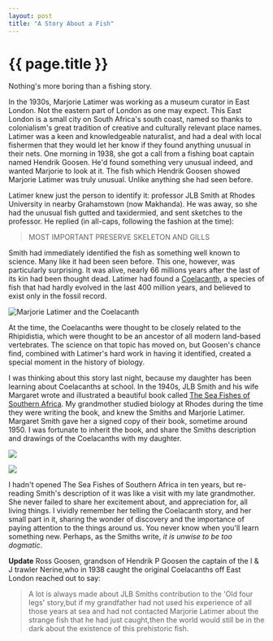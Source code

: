 ```yaml
---
layout: post
title: "A Story About a Fish"
---
```


{{ page.title }}
================

<p class="meta">Nothing's more boring than a fishing story.</p>

In the 1930s, Marjorie Latimer was working as a museum curator in East London. Not the eastern part of London as one may expect. This East London is a small city on South Africa's south coast, named so thanks to colonialism's great tradition of creative and culturally relevant place names. Latimer was a keen and knowledgeable naturalist, and had a deal with local fishermen that they would let her know if they found anything unusual in their nets. One morning in 1938, she got a call from a fishing boat captain named Hendrik Goosen. He'd found something very unusual indeed, and wanted Marjorie to look at it. The fish which Hendrik Goosen showed Marjorie Latimer was truly unusual. Unlike anything she had seen before.

Latimer knew just the person to identify it: professor JLB Smith at Rhodes University in nearby Grahamstown (now Makhanda). He was away, so she had the unusual fish gutted and taxidermied, and sent sketches to the professor. He replied (in all-caps, following the fashion at the time):

> MOST IMPORTANT PRESERVE SKELETON AND GILLS

Smith had immediately identified the fish as something well known to science. Many like it had been seen before. This one, however, was particularly surprising. It was alive, nearly 66 millions years after the last of its kin had been thought dead. Latimer had found a [Coelacanth](https://en.wikipedia.org/wiki/Coelacanth), a species of fish that had hardly evolved in the last 400 million years, and believed to exist only in the fossil record.

![Marjorie Latimer and the Coelacanth](https://mbrooker-blog-images.s3.amazonaws.com/Marjorie_Courtenay-Latimer_and_Coelacanth.jpg)

At the time, the Coelacanths were thought to be closely related to the Rhipidistia, which were thought to be an ancestor of all modern land-based vertebrates. The science on that topic has moved on, but Goosen's chance find, combined with Latimer's hard work in having it identified, created a special moment in the history of biology. 

I was thinking about this story last night, because my daughter has been learning about Coelacanths at school. In the 1940s, JLB Smith and his wife Margaret wrote and illustrated a beautiful book called [The Sea Fishes of Southern Africa](https://www.biodiversitylibrary.org/item/265240#page/9/mode/1up). My grandmother studied biology at Rhodes during the time they were writing the book, and knew the Smiths and Marjorie Latimer. Margaret Smith gave her a signed copy of their book, sometime around 1950. I was fortunate to inherit the book, and share the Smiths description and drawings of the Coelacanths with my daughter.

![](https://mbrooker-blog-images.s3.amazonaws.com/smith_page_one.jpg)

![](https://mbrooker-blog-images.s3.amazonaws.com/smith_page_two.jpg)

I hadn't opened The Sea Fishes of Southern Africa in ten years, but re-reading Smith's description of it was like a visit with my late grandmother. She never failed to share her excitement about, and appreciation for, all living things. I vividly remember her telling the Coelacanth story, and her small part in it, sharing the wonder of discovery and the importance of paying attention to the things around us. You never know when you'll learn something new. Perhaps, as the Smiths write, *it is unwise to be too dogmatic*.

**Update**
Ross Goosen, grandson of Hendrik P Goosen the captain of the I & J trawler Nerine,who in 1938 caught the original Coelacanths off East London reached out to say:

> A lot is always made about JLB Smiths contribution to the 'Old four legs' story,but if my grandfather had not used his experience of all those years at sea and had not contacted Marjorie Latimer about the strange fish that he had just caught,then the world would still be in the dark about the existence of this prehistoric fish.



